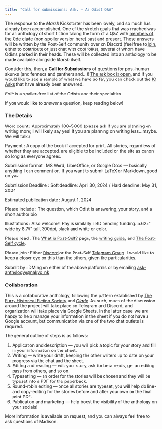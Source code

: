 ```yaml
---
title: "Call for submissions: Ask. — An Odist Q&A"
---
```


The response to the *Marsh* Kickstarter has been lovely, and so much has already been accomplished. One of the stretch goals that was reached was for an anthology of short fiction taking the form of a Q&A with [members of the Ode clade](https://docs.google.com/spreadsheets/d/156SolB7hXWsr-IlwqTwbnlLHJI1hwBpC_Q0G6dTA1xo/edit?usp=sharing) (non-spoiler version [here](https://docs.google.com/spreadsheets/d/156SolB7hXWsr-IlwqTwbnlLHJI1hwBpC_Q0G6dTA1xo/edit?usp=sharing)) past and present. These answers will be written by the Post-Self community over on Discord (feel free to [join](https://makyo.io/ps-discord), either to contribute or just chat with cool folks), several of whom have Odists parked in their heads. These will be collected into an anthology to be made available alongside *Marsh* itself.

Consider this, then, a **Call for Submissions** of questions for post-human skunks (and fennecs and panthers and...)! [The ask box is open](https://cohost.org/post-self/ask), and if you would like to see a sample of what we have so far,  you can check out the [IC Asks](https://post-self.ink/extras/ic-asks) that have already been answered. 

*Edit:*  is a spoiler-free list of the Odists and their specialties.

If you would like to *answer* a question, keep reading below!

### The Details

Word count
:   Approximately 100–5,000 (please ask if you are planning on writing more; I will likely say yes! If you are planning on writing less...maybe. We will talk.)

Payment
:   A copy of the book if accepted for print. All stories, regardless of whether they are accepted, are eligible to be included on the site as canon so long as everyone agrees.

Submission format
:   MS Word, LibreOffice, or Google Docs — basically, anything I can comment on. If you want to submit LaTeX or Markdown, good on ya~

Submission Deadline
:   Soft deadline: April 30, 2024 / Hard deadline: May 31, 2024

Estimated publication date
:   August 1, 2024

Please include
:   The question, which Odist is answering, your story, and a short author bio

Illustrations
:   Also welcome! Pay is similarly TBD pending funding. 5.625" wide by 8.75" tall, 300dpi, black and white or color.

Please read
:   The [What is Post-Self?](https://wiki.post-self.ink/wiki/What_is_Post-Self%3F) page, the [writing guide](https://wiki.post-self.ink/wiki/Writing_guide), and [The Post-Self cycle](/cycle).

Please join
:   Either [Discord](https://makyo.io/ps-discord) or the Post-Self [Telegram Group](https://makyo.io/ps-telegram). I would like to keep a closer eye on this than the others, given the particularities.

Submit by
:   DMing on either of the above platforms or by emailing <ask-anthology@makyo.ink>

### Collaboration

This is a collaborative anthology, following the pattern established by [The Furry Historical Fiction Society](https://fhfs.ink) and [*Clade*](https://clade.post-self.ink). As such, much of the discussion around the project will take place on Telegram and Discord, and organization will take place via Google Sheets. In the latter case, we are happy to help manage your information in the sheet if you do not have a Google account, but communication via one of the two chat outlets is required.

The general outline of steps is as follows:

1. Application and description — you will pick a topic for your story and fill in your information on the sheet.
2. Writing — write your draft, keeping the other writers up to date on your progress via the chat and the sheet.
3. Editing and reading — edit your story, ask for beta reads, get an editing pass from others, and so on.
4. Typesetting — an order for the stories will be chosen and they will be typeset into a PDF for the paperback.
5. Round-robin editing — once all stories are typeset, you will help do line- and copy-editing for the stories before and after your own on the final print PDF.
6. Publication and marketing — help boost the visibility of the anthology on your socials!

More information is available on request, and you can always feel free to ask questions of Madison.
